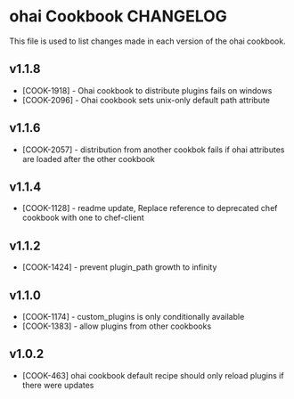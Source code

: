 ohai Cookbook CHANGELOG
=======================
This file is used to list changes made in each version of the ohai cookbook.


v1.1.8
------
- [COOK-1918] - Ohai cookbook to distribute plugins fails on windows
- [COOK-2096] - Ohai cookbook sets unix-only default path attribute

v1.1.6
------
- [COOK-2057] - distribution from another cookbok fails if ohai attributes are loaded after the other cookbook

v1.1.4
------
- [COOK-1128] - readme update, Replace reference to deprecated chef cookbook with one to chef-client

v1.1.2
------
- [COOK-1424] - prevent plugin_path growth to infinity

v1.1.0
------
- [COOK-1174] - custom_plugins is only conditionally available
- [COOK-1383] - allow plugins from other cookbooks

v1.0.2
------
- [COOK-463] ohai cookbook default recipe should only reload plugins if there were updates
